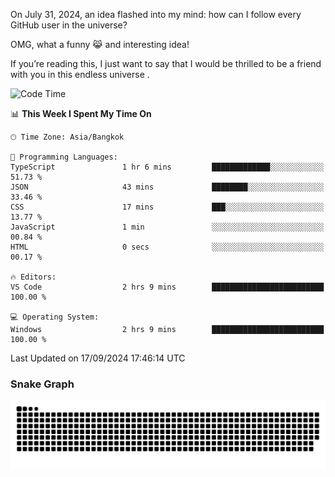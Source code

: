 On July 31, 2024, an idea flashed into my mind: how can I follow every GitHub user in the universe?

OMG, what a funny 😹 and interesting idea!

If you’re reading this, I just want to say that I would be thrilled to be a friend with you in this endless universe . 


<!--START_SECTION:waka-->
![Code Time](http://img.shields.io/badge/Code%20Time-12%20hrs%208%20mins-blue)

📊 **This Week I Spent My Time On** 

```text
🕑︎ Time Zone: Asia/Bangkok

💬 Programming Languages: 
TypeScript               1 hr 6 mins         █████████████░░░░░░░░░░░░   51.73 % 
JSON                     43 mins             ████████░░░░░░░░░░░░░░░░░   33.46 % 
CSS                      17 mins             ███░░░░░░░░░░░░░░░░░░░░░░   13.77 % 
JavaScript               1 min               ░░░░░░░░░░░░░░░░░░░░░░░░░   00.84 % 
HTML                     0 secs              ░░░░░░░░░░░░░░░░░░░░░░░░░   00.17 % 

🔥 Editors: 
VS Code                  2 hrs 9 mins        █████████████████████████   100.00 % 

💻 Operating System: 
Windows                  2 hrs 9 mins        █████████████████████████   100.00 % 
```


 Last Updated on 17/09/2024 17:46:14 UTC
<!--END_SECTION:waka-->

### Snake Graph
![snake graph](https://github.com/tqlucitvn/tqlucitvn/blob/snake-graph-output/github-contribution-grid-snake.svg)
